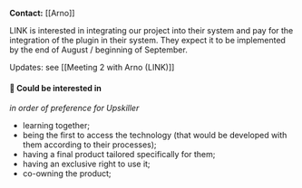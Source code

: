 **Contact:** [[Arno]]

LINK is interested in integrating our project into their system and pay for the integration of the plugin in their system. They expect it to be implemented by the end of August / beginning of September.

Updates: see [[Meeting 2 with Arno (LINK)]]

####  🍪 Could be interested in

_in order of preference for Upskiller_
* learning together;
* being the first to access the technology (that would be developed with them according to their processes);
* having a final product tailored specifically for them;
* having an exclusive right to use it;
* co-owning the product;
